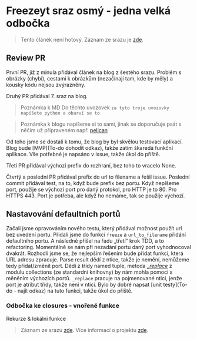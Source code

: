 # Freezeyt sraz osmý - jedna velká odbočka

> Tento článek není hotový. Záznam ze srazu je [zde](https://youtu.be/uV-RvpklS1Y).

## Review PR

První PR, již z minula přidával článek na blog z šestého srazu. Problém s obrázky (chybí), cestami k obrázkům (nezačínají tam, kde by měly) a kousky kódu nejsou zvýrazněny.

Druhý PR přidával 7. sraz na blog.
> Poznámka k MD
Do těchto uvozovek ```za tyto troje uvozovky napíšete python a obarví se to```

> Poznámka k blogu
napíšeme si to sami, jinak se doporučuje psát s něčím už připraveném např. [pelican](https://blog.getpelican.com/)

Od toho jsme se dostali k tomu, že blog by byl skvělou testovací aplikací. Blog bude [MVP](To-do dohodit odkaz), takže zatím škaredá funkční aplikace. Vše potřebné je napsáno v issue, takže úkol do příště.

Třetí PR přidával výchozí prefix do rozhraní, bez toho to vracelo None.

Čtvrtý a poslední PR přidával prefix do url to filename a řešil issue. Poslední commit přidával test, na to, když bude prefix bez portu. Když nepíšeme port, použije se výchozí port pro daný protokol, pro HTTP je to 80. Pro HTTPS 443. Port je potřeba, ale když ho nemáme, tak se použije výchozí.


## Nastavování defaultních portů
Začali jsme opravováním nového testu, který přidával možnost použít url bez uvedení portu. Přidali jsme do funkcí `freeze` a `url_to_filename` přidání defaultního portu. A následně přišel na řadu „třetí“ krok TDD, a to refactoring. Momentálně se nám při nezadání portu daný port vyhodnocoval dvakrát. Rozhodli jsme se, že nejlepším řešením bude přidat funkci, která URL adresu zpracuje. Parse result dědí z ntice, takže je nemění, nemůžeme tedy přidat/změnit port. Dědí z třídy named tuple, metoda [*_replace*](https://docs.python.org/3.8/library/collections.html#collections.somenamedtuple._replace) z modulu collections (ze standardní knihovny) by nám mohla pomoci s měněním výchozích portů. `_replace` pracuje na pojmenované ntici, jenže port je atribut třídy, takže není v ntici. Bylo by dobré napsat [unit testy](To-do - najít odkaz) na tuto funkci, takže úkol do příště.

### Odbočka ke closures - vnořené funkce
Rekurze & lokální funkce

> Záznam ze srazu [zde](https://youtu.be/uV-RvpklS1Y).
> Více informací o projektu [zde](https://tinyurl.com/freezeyt).
